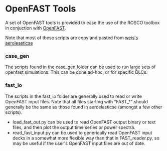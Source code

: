 # OpenFAST Tools
A set of OpenFAST tools is provided to ease the use of the ROSCO toolbox in conjuction with [OpenFAST](https://github.com/openfast/openfast).

Note that most of these scripts are copy and pasted from [weis's aeroleasticse](https://github.com/WISDEM/WEIS/tree/master/weis/aeroelasticse)

### case_gen
The scripts found in the case_gen folder can be used to run large sets of openfast simulations. This can be done ad-hoc, or for specific DLCs. 

### fast_io
The scripts in the fast_io folder are generally used to read or write OpenFAST input files. Note that all files starting with "FAST_*" should generally be the same as those found in aeroelasticse (amongst a few other scripts). 
- load_fast_out.py can be used to read OpenFAST output binary or text files, and then plot the output time series or power spectra.
- read_fast_input.py can be used to generically read OpenFAST input decks in a somewhat more flexible way than that in FAST_reader.py, so may be useful if the user's OpenFAST input files are out of date. 